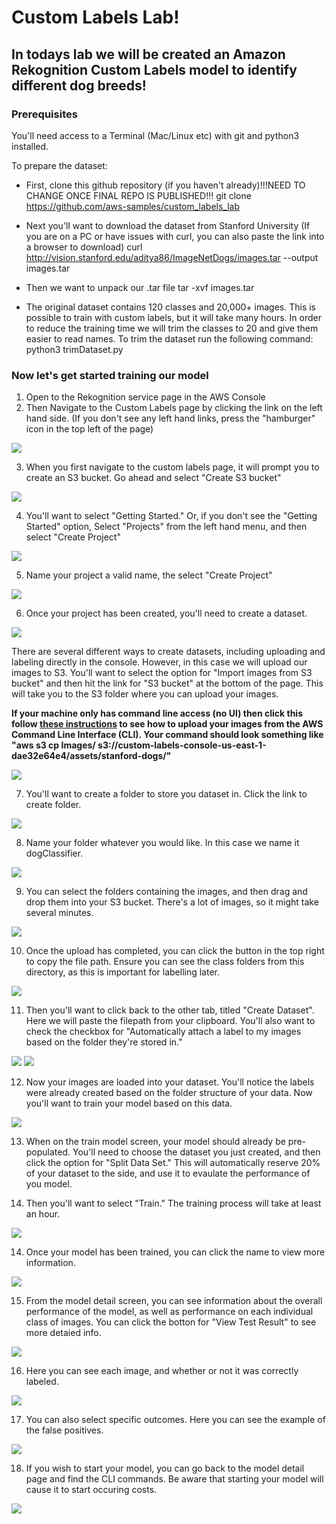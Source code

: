 # Custom Labels Lab!

## In todays lab we will be created an Amazon Rekognition Custom Labels model to identify different dog breeds!
### Prerequisites
You'll need access to a Terminal (Mac/Linux etc) with git and python3 installed.

To prepare the dataset:
* First, clone this github repository (if you haven't already)!!!NEED TO CHANGE ONCE FINAL REPO IS PUBLISHED!!!
    git clone https://github.com/aws-samples/custom_labels_lab
    
* Next you'll want to download the dataset from Stanford University (If you are on a PC or have issues with curl, you can also paste the link into a browser to download)
    curl http://vision.stanford.edu/aditya86/ImageNetDogs/images.tar --output images.tar

* Then we want to unpack our .tar file
    tar -xvf images.tar
    
* The original dataset contains 120 classes and 20,000+ images. This is possible to train with custom labels, but it will take many hours. In order to reduce the training time we will trim the classes to 20 and give them easier to read names. To trim the dataset run the following command:
    python3 trimDataset.py
    
### Now let's get started training our model

1) Open to the Rekognition service page in the AWS Console
2) Then Navigate to the Custom Labels page by clicking the link on the left hand side. (If you don't see any left hand links, press the "hamburger" icon in the top left of the page)


![](screenshots/1.png)

3) When you first navigate to the custom labels page, it will prompt you to create an S3 bucket. Go ahead and select "Create S3 bucket"

![](screenshots/2.png)

4) You'll want to select "Getting Started." Or, if you don't see the "Getting Started" option, Select "Projects" from the left hand menu, and then select "Create Project"

![](screenshots/3.png)

5) Name your project a valid name, the select "Create Project"

![](screenshots/4.png)

6) Once your project has been created, you'll need to create a dataset. 

![](screenshots/5.png)

There are several different ways to create datasets, including uploading and labeling directly in the console.
However, in this case we will upload our images to S3. You'll want to select the option for "Import images from S3 bucket" and then hit the link for "S3 bucket" at the bottom of the page.
This will take you to the S3 folder where you can upload your images.

**If your machine only has command line access (no UI) then click this follow [these instructions](https://docs.aws.amazon.com/cli/latest/userguide/cli-services-s3-commands.html#using-s3-commands-managing-objects-copy) to see how to upload your images from the AWS Command Line Interface (CLI). Your command should look something like "aws s3 cp Images/ s3://custom-labels-console-us-east-1-dae32e64e4/assets/stanford-dogs/"**

![](screenshots/6.png)

7) You'll want to create a folder to store you dataset in. Click the link to create folder.

![](screenshots/7.png)

8) Name your folder whatever you would like. In this case we name it dogClassifier.

![](screenshots/8.png)

9) You can select the folders containing the images, and then drag and drop them into your S3 bucket. There's a lot of images, so it might take several minutes.

![](screenshots/9.png)

10) Once the upload has completed, you can click the button in the top right to copy the file path. Ensure you can see the class folders from this directory, as this is important for labelling later.

![](screenshots/10.png)

11) Then you'll want to click back to the other tab, titled "Create Dataset". Here we will paste the filepath from your clipboard. You'll also want to check the checkbox for "Automatically attach a label to my images based on the folder they're stored in."

![](screenshots/11.png)
![](screenshots/12.png)

12) Now your images are loaded into your dataset. You'll notice the labels were already created based on the folder structure of your data.
Now you'll want to train your model based on this data.

![](screenshots/13.png)

13) When on the train model screen, your model should already be pre-populated. You'll need to choose the dataset you just created, and then click the option for "Split Data Set."
This will automatically reserve 20% of your dataset to the side, and use it to evaulate the performance of you model.

14) Then you'll want to select "Train." The training process will take at least an hour.

![](screenshots/14.png)

14) Once your model has been trained, you can click the name to view more information.

![](screenshots/14.png)

15) From the model detail screen, you can see information about the overall performance of the model, as well as performance on each individual class of images.
You can click the botton for "View Test Result" to see more detaied info.

![](screenshots/15.png)

16) Here you can see each image, and whether or not it was correctly labeled.

![](screenshots/16.png)

17) You can also select specific outcomes. Here you can see the example of the false positives.

![](screenshots/17.png)

18) If you wish to start your model, you can go back to the model detail page and find the CLI commands. Be aware that starting your model will cause it to start occuring costs.

![](screenshots/18.png)
